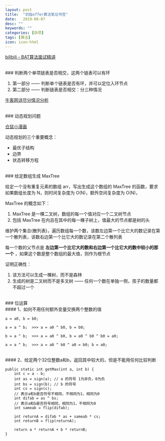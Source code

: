 ```yaml
---
layout: post
title:  "剑指offer算法笔记书签"
date:   2019-08-07
desc: ""
keywords: ""
categories: [杂项]
tags: [算法]
icon: icon-html
---
```


[bilibili - BAT算法面试精讲](https://www.bilibili.com/video/av54147410/?p=11)

<br />
### 判断两个单项链表是否相交，这两个链表可以有环

1. 第一部分 —— 判断单个链表是否有环，并可以定位入环节点
2. 第二部分 —— 判断链表是否相交：分三种情况

[牛客网详尽分情况分析](http://pre.nowcoder.com/questionTerminal/db55f7f21127403cb268ffad9d23af37?toCommentId=1447045) 

<br />
### 动态规划问题

[仓鼠小漫画](http://www.sohu.com/a/153858619_466939)

动态规划的三个重要概念：

+ 最优子结构
+ 边界
+ 状态转移方程

<br />
### 给定数组生成 MaxTree

给定一个没有重复元素的数组 arr，写出生成这个数组的 MaxTree 的函数，要求如果数组长度为 N，则时间复杂度为 O(N)，额外空间复杂度为 O(N)，

MaxTree 的概念如下：

1. MaxTree 是一棵二叉树，数组的每一个值对应一个二叉树节点
2. 包括 MaxTree 在内且在其中的每一棵子树上，值最大的节点都是树的头

维护两个集合(散列表)，遍历数组每一个数，该数左边第一个比它大的数记录在第一个散列表，该数右边第一个比它大的数记录在第二个散列表

每一个数的父节点是 **左边第一个比它大的数和右边第一个比它大的数中较小的那一个** ，如果这个数是整个数组的最大值，则作为根节点

证明正确性：

1. 该方法可以生成一棵树，而不是森林
2. 生成的树是二叉树而不是多叉树 —— 任何一个数在单独一侧，孩子的数量都不超过一个

<br />
### 位运算

<br />
#### 1、如何不用任何额外变量交换两个整数的值

```
a = a0, b = b0;

a = a ^ b;  >>> a = a0 ^ b0, b = b0;

b = a ^ b;  >>> a = a0 ^ b0, b = a0 ^ b0 ^ b0 = a0;

a = a ^ b;  >>> a = a0 ^ b0 ^ a0 = b0; b = a0;
```

<br />
#### 2、给定两个32位整数a和b，返回其中较大的，但是不能用任何比较判断

```
public static int getMax(int a, int b) {
    int c = a - b;
    int as = sign(a); // a 的符号 1为非负，0为负
    int bs = sign(b); // b 的符号
    int cs = sign(c);
    // 表示a和b是否符号不相同，不相同为1，相同为0
    int difab = as ^ bs; 
    // 表示a和b是否符号相同，相同为1，不相同为0
    int sameab = flip(difab);
    
    int returnA = difab * as + sameab * cs;
    int returnB = flip(returnA);
    
    return a * returnA + b * returnB;
}
```

